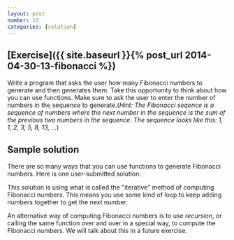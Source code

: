 ```yaml
---
layout: post
number: 13
categories: [solution]
---
```


## [Exercise]({{ site.baseurl }}{% post_url 2014-04-30-13-fibonacci %})

Write a program that asks the user how many Fibonacci numbers to generate and then generates them. Take this opportunity to think about how you can use functions. Make sure to ask the user to enter the number of numbers in the sequence to generate.(_Hint: The Fibonacci seqence is a sequence of numbers where the next number in the sequence is the sum of the previous two numbers in the sequence. The sequence looks like this: 1, 1, 2, 3, 5, 8, 13, ..._)

## Sample solution

There are so many ways that you can use functions to generate Fibonacci numbers. Here is one user-submitted solution:

<script src="https://gist.github.com/anonymous/d470f920048b0d879cb5.js"></script>

This solution is using what is called the "iterative" method of computing Fibonacci numbers. This means you use some kind of loop to keep adding numbers together to get the next number. 

An alternative way of computing Fibonacci numbers is to use *recursion*, or calling the same function over and over in a special way, to compute the Fibonacci numbers. We will talk about this in a future exercise.